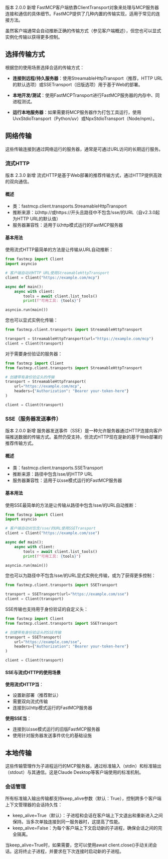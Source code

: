版本 2.0.0 新增
FastMCP客户端依靠ClientTransport对象来处理与MCP服务器连接和通信的具体细节。FastMCP提供了几种内置的传输实现，适用于常见的连接方法。

虽然客户端通常会自动推断正确的传输方式（参见客户端概述），但您也可以显式实例化传输以获得更多控制。

## 选择传输方式

根据您的使用场景选择合适的传输方式：

- **连接到远程/持久服务器**：使用StreamableHttpTransport（推荐，HTTP URL的默认选项）或SSETransport（旧版选项）用于基于Web的部署。

- **本地开发/测试**：使用FastMCPTransport进行FastMCP服务器的内存中、同进程测试。

- **运行本地服务器**：如果需要将MCP服务器作为打包工具运行，使用UvxStdioTransport（Python/uv）或NpxStdioTransport（Node/npm）。

## 网络传输

这些传输连接到通过网络运行的服务器，通常是可通过URL访问的长期运行服务。

### 流式HTTP

版本 2.3.0 新增
流式HTTP是基于Web部署的推荐传输方式，通过HTTP提供高效的双向通信。

#### 概述

- 类：fastmcp.client.transports.StreamableHttpTransport
- 推断来源：以http://或https://开头且路径中不包含/sse/的URL（自v2.3.0起为HTTP URL的默认值）
- 服务器兼容性：适用于以http模式运行的FastMCP服务器

#### 基本用法

使用流式HTTP最简单的方法是让传输从URL自动推断：

```python
from fastmcp import Client
import asyncio

# 客户端自动对HTTP URL使用StreamableHttpTransport
client = Client("https://example.com/mcp")

async def main():
    async with client:
        tools = await client.list_tools()
        print(f"可用工具: {tools}")

asyncio.run(main())
```

您也可以显式实例化传输：

```python
from fastmcp.client.transports import StreamableHttpTransport

transport = StreamableHttpTransport(url="https://example.com/mcp")
client = Client(transport)
```

对于需要身份验证的服务器：

```python
from fastmcp import Client
from fastmcp.client.transports import StreamableHttpTransport

# 创建带有身份验证头的传输
transport = StreamableHttpTransport(
    url="https://example.com/mcp",
    headers={"Authorization": "Bearer your-token-here"}
)

client = Client(transport)
```

### SSE（服务器发送事件）

版本 2.0.0 新增
服务器发送事件（SSE）是一种允许服务器通过HTTP连接向客户端推送数据的传输方式。虽然仍受支持，但流式HTTP现在是新的基于Web部署的推荐传输方式。

#### 概述

- 类：fastmcp.client.transports.SSETransport
- 推断来源：路径中包含/sse/的HTTP URL
- 服务器兼容性：适用于以sse模式运行的FastMCP服务器

#### 基本用法

使用SSE最简单的方法是让传输从路径中包含/sse/的URL自动推断：

```python
from fastmcp import Client
import asyncio

# 客户端自动对包含/sse/的URL使用SSETransport
client = Client("https://example.com/sse")

async def main():
    async with client:
        tools = await client.list_tools()
        print(f"可用工具: {tools}")

asyncio.run(main())
```

您也可以为路径中不包含/sse/的URL显式实例化传输，或为了获得更多控制：

```python
from fastmcp.client.transports import SSETransport

transport = SSETransport(url="https://example.com/sse")
client = Client(transport)
```

SSE传输也支持用于身份验证的自定义头：

```python
from fastmcp import Client
from fastmcp.client.transports import SSETransport

# 创建带有身份验证头的SSE传输
transport = SSETransport(
    url="https://example.com/sse",
    headers={"Authorization": "Bearer your-token-here"}
)

client = Client(transport)
```

#### SSE与流式HTTP的使用场景

**使用流式HTTP当**：

- 设置新部署（推荐默认）
- 需要双向流式传输
- 连接到以http模式运行的FastMCP服务器

**使用SSE当**：

- 连接到以sse模式运行的旧版FastMCP服务器
- 使用针对服务器发送事件优化的基础设施

## 本地传输

这些传输管理作为子进程运行的MCP服务器，通过标准输入（stdin）和标准输出（stdout）与其通信。这是Claude Desktop等客户端使用的标准机制。

### 会话管理

所有标准输入输出传输都支持keep_alive参数（默认：True），控制跨多个客户端上下文管理器的会话持久性：

- keep_alive=True（默认）：子进程和会话在客户端上下文退出和重新进入之间保持。当多次单独连接到同一服务器时，这提高了性能。
- keep_alive=False：为每个客户端上下文启动新的子进程，确保会话之间的完全隔离。

当keep_alive=True时，如果需要，您可以使用await client.close()手动关闭会话。这将终止子进程，并要求在下次连接时启动新的子进程。